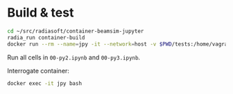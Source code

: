 # Build & test

```sh
cd ~/src/radiasoft/container-beamsim-jupyter
radia_run container-build
docker run --rm --name=jpy -it --network=host -v $PWD/tests:/home/vagrant/jupyter radiasoft/beamsim-jupyter:alpha
```

Run all cells in `00-py2.ipynb` and `00-py3.ipynb`.

Interrogate container:

```sh
docker exec -it jpy bash
```
